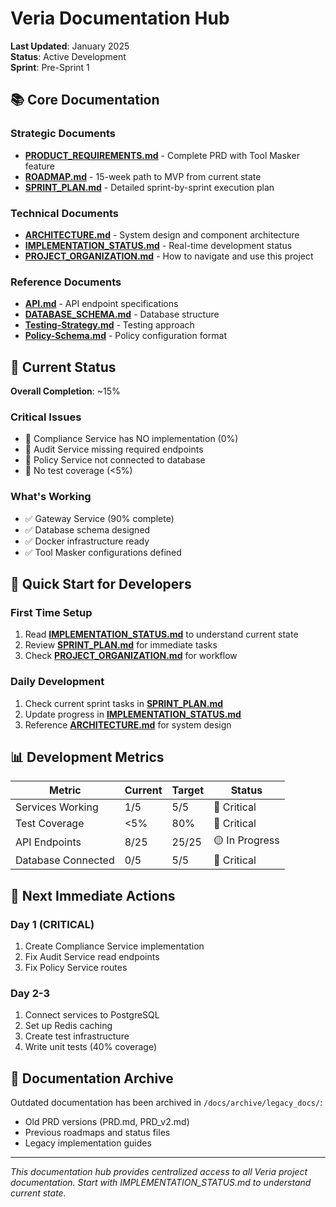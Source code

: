 # Veria Documentation Hub

**Last Updated**: January 2025  
**Status**: Active Development  
**Sprint**: Pre-Sprint 1

## 📚 Core Documentation

### Strategic Documents
- **[PRODUCT_REQUIREMENTS.md](./PRODUCT_REQUIREMENTS.md)** - Complete PRD with Tool Masker feature
- **[ROADMAP.md](./ROADMAP.md)** - 15-week path to MVP from current state
- **[SPRINT_PLAN.md](./SPRINT_PLAN.md)** - Detailed sprint-by-sprint execution plan

### Technical Documents
- **[ARCHITECTURE.md](./ARCHITECTURE.md)** - System design and component architecture
- **[IMPLEMENTATION_STATUS.md](./IMPLEMENTATION_STATUS.md)** - Real-time development status
- **[PROJECT_ORGANIZATION.md](./PROJECT_ORGANIZATION.md)** - How to navigate and use this project

### Reference Documents
- **[API.md](./API.md)** - API endpoint specifications
- **[DATABASE_SCHEMA.md](./DATABASE_SCHEMA.md)** - Database structure
- **[Testing-Strategy.md](./Testing-Strategy.md)** - Testing approach
- **[Policy-Schema.md](./Policy-Schema.md)** - Policy configuration format

## 🚨 Current Status

**Overall Completion**: ~15%

### Critical Issues
- 🔴 Compliance Service has NO implementation (0%)
- 🔴 Audit Service missing required endpoints
- 🔴 Policy Service not connected to database
- 🔴 No test coverage (<5%)

### What's Working
- ✅ Gateway Service (90% complete)
- ✅ Database schema designed
- ✅ Docker infrastructure ready
- ✅ Tool Masker configurations defined

## 🎯 Quick Start for Developers

### First Time Setup
1. Read **[IMPLEMENTATION_STATUS.md](./IMPLEMENTATION_STATUS.md)** to understand current state
2. Review **[SPRINT_PLAN.md](./SPRINT_PLAN.md)** for immediate tasks
3. Check **[PROJECT_ORGANIZATION.md](./PROJECT_ORGANIZATION.md)** for workflow

### Daily Development
1. Check current sprint tasks in **[SPRINT_PLAN.md](./SPRINT_PLAN.md)**
2. Update progress in **[IMPLEMENTATION_STATUS.md](./IMPLEMENTATION_STATUS.md)**
3. Reference **[ARCHITECTURE.md](./ARCHITECTURE.md)** for system design

## 📊 Development Metrics

| Metric | Current | Target | Status |
|--------|---------|--------|--------|
| Services Working | 1/5 | 5/5 | 🔴 Critical |
| Test Coverage | <5% | 80% | 🔴 Critical |
| API Endpoints | 8/25 | 25/25 | 🟡 In Progress |
| Database Connected | 0/5 | 5/5 | 🔴 Critical |

## 🚀 Next Immediate Actions

### Day 1 (CRITICAL)
1. Create Compliance Service implementation
2. Fix Audit Service read endpoints
3. Fix Policy Service routes

### Day 2-3
1. Connect services to PostgreSQL
2. Set up Redis caching
3. Create test infrastructure
4. Write unit tests (40% coverage)

## 📁 Documentation Archive

Outdated documentation has been archived in `/docs/archive/legacy_docs/`:
- Old PRD versions (PRD.md, PRD_v2.md)
- Previous roadmaps and status files
- Legacy implementation guides

---
*This documentation hub provides centralized access to all Veria project documentation. Start with IMPLEMENTATION_STATUS.md to understand current state.*
